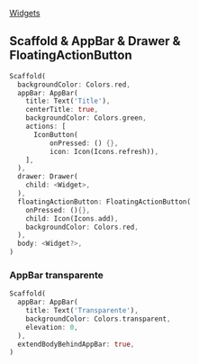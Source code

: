 [Widgets](https://github.com/leofds/flutter-class/blob/master/flutter/widgets/README.md)

## Scaffold & AppBar & Drawer & FloatingActionButton

```dart
Scaffold(
  backgroundColor: Colors.red,
  appBar: AppBar(
    title: Text('Title'),
    centerTitle: true,
    backgroundColor: Colors.green,
    actions: [
      IconButton(
          onPressed: () {},
          icon: Icon(Icons.refresh)),
    ],
  ),
  drawer: Drawer(
    child: <Widget>,
  ),
  floatingActionButton: FloatingActionButton(
    onPressed: (){},
    child: Icon(Icons.add),
    backgroundColor: Colors.red,
  ),
  body: <Widget?>,
)
```

### AppBar transparente
```dart
Scaffold(
  appBar: AppBar(
    title: Text('Transparente'),
    backgroundColor: Colors.transparent,
    elevation: 0,
  ),
  extendBodyBehindAppBar: true,
)
```
